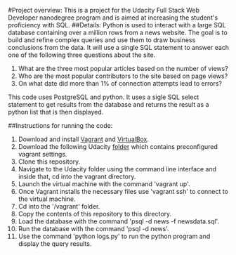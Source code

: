 #Project overview:
This is a project for the Udacity Full Stack Web Developer nanodegree program and is aimed at increasing the student's proficiency with SQL.
##Details:
Python is used to interact with a large SQL database containing over a million rows from a news website.
The goal is to build and refine complex queries and use them to draw business conclusions from the data. It will use a single SQL statement to answer each one of the following three questions about the site.

1. What are the three most popular articles based on the number of views?
2. Who are the most popular contributors to the site based on page views?
3. On what date did more than 1% of connection attempts lead to errors?

This code uses PostgreSQL and python. It uses a sigle SQL select statement to get results from the database and returns the result as a python list that is then displayed.

##Instructions for running the code:
1. Download and install [Vagrant](https://www.vagrantup.com/) and [VirtualBox](https://www.virtualbox.org/).
2. Download the following Udacity [folder](https://d17h27t6h515a5.cloudfront.net/topher/2017/August/59822701_fsnd-virtual-machine/fsnd-virtual-machine.zip) which contains preconfigured vagrant settings.
3. Clone this repository.
5. Navigate to the Udacity folder using the command line interface and inside that, cd into the vagrant directory.
6. Launch the virtual machine with the command 'vagrant up'.
7. Once Vagrant installs the necessary files use 'vagrant ssh' to connect to the virtual machine.
8. Cd into the '/vagrant' folder.
9. Copy the contents of this repository to this directory.
10. Load the database with the command 'psql -d news -f newsdata.sql'.
11. Run the database with the command 'psql -d news'.
12. Use the command 'python logs.py' to run the python program and display the query results.

